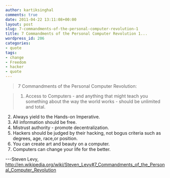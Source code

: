 ```yaml
---
author: kartiksinghal
comments: true
date: 2011-04-22 13:11:08+00:00
layout: post
slug: 7-commandments-of-the-personal-computer-revolution-1
title: 7 Commandments of the Personal Computer Revolution 1...
wordpress_id: 206
categories:
- quote
tags:
- change
- Freedom
- hacker
- quote
---
```


>7 Commandments of the Personal Computer Revolution:

> 1. Access to Computers - and anything that might teach you something about the way the world works - should be unlimited and total.
2. Always yield to the Hands-on Imperative.
3. All information should be free.
4. Mistrust authority - promote decentralization.
5. Hackers should be judged by their hacking, not bogus criteria such as degrees, age, race,or position.
6. You can create art and beauty on a computer.
7. Computers can change your life for the better.

---Steven Levy, http://en.wikipedia.org/wiki/Steven_Levy#7_Commandments_of_the_Personal_Computer_Revolution
